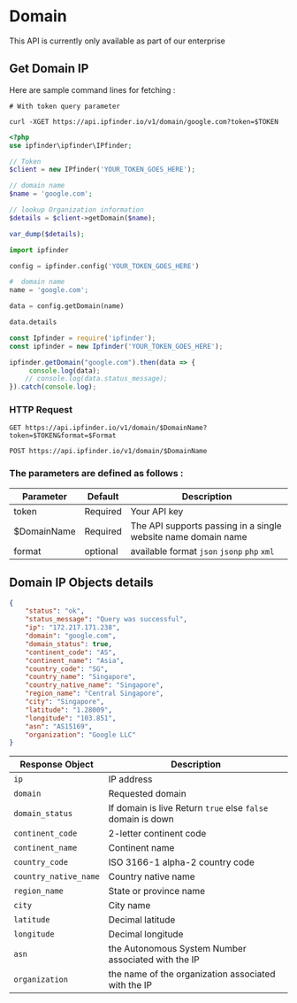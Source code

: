 #  Domain 

This API is currently only available as part of our enterprise

## Get Domain IP

Here are sample command lines for fetching :

```shell
# With token query parameter

curl -XGET https://api.ipfinder.io/v1/domain/google.com?token=$TOKEN

```
```php
<?php 
use ipfinder\ipfinder\IPfinder;

// Token
$client = new IPfinder('YOUR_TOKEN_GOES_HERE'); 

// domain name
$name = 'google.com';

// lookup Organization information
$details = $client->getDomain($name);

var_dump($details);
```

```python
import ipfinder

config = ipfinder.config('YOUR_TOKEN_GOES_HERE')

#  domain name
name = 'google.com';

data = config.getDomain(name)

data.details
```

```javascript
const Ipfinder = require('ipfinder');
const ipfinder = new Ipfinder('YOUR_TOKEN_GOES_HERE');

ipfinder.getDomain("google.com").then(data => {
     console.log(data);
    // console.log(data.status_message);
}).catch(console.log);
```

### HTTP Request

`GET https://api.ipfinder.io/v1/domain/$DomainName?token=$TOKEN&format=$Format`

`POST https://api.ipfinder.io/v1/domain/$DomainName`

### The parameters are defined as follows :



Parameter | Default | Description
--------- | ------- | -----------
token     | Required | Your API key
$DomainName | Required | The API supports passing in a single website name domain name
format    | optional | available format `json` `jsonp` `php` `xml`



## Domain IP  Objects details

```json
{
    "status": "ok",
    "status_message": "Query was successful",
    "ip": "172.217.171.238",
    "domain": "google.com",
    "domain_status": true,
    "continent_code": "AS",
    "continent_name": "Asia",
    "country_code": "SG",
    "country_name": "Singapore",
    "country_native_name": "Singapore",
    "region_name": "Central Singapore",
    "city": "Singapore",
    "latitude": "1.28009",
    "longitude": "103.851",
    "asn": "AS15169",
    "organization": "Google LLC"
}
```

Response Object   | Description
---------         |  -----------
`ip`                   | IP address  
`domain`               | Requested domain
`domain_status`        | If domain is live Return `true` else `false`  domain is down
`continent_code`       | 2-letter continent code
`continent_name`       | Continent name
`country_code`         | ISO 3166-1 alpha-2 country code
`country_native_name`  | Country native name
`region_name`          | State or province name
`city`                 | City name
`latitude`             | Decimal latitude
`longitude`            | Decimal longitude
`asn`                  | the Autonomous System Number associated with the IP
`organization`         | the name of the organization associated with the IP
